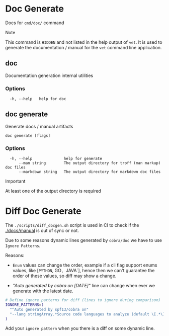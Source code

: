 # Doc Generate

Docs for `cmd/doc/` command

> [!NOTE]
> This command is `HIDDEN` and not listed in the help output of `vet`. It is used to generate the documentation / manual for the `vet` command line application.

## doc

Documentation generation internal utilities

### Options

```
  -h, --help   help for doc
```

## doc generate

Generate docs / manual artifacts

```
doc generate [flags]
```

### Options

```
  -h, --help              help for generate
      --man string        The output directory for troff (man markup) doc files
      --markdown string   The output directory for markdown doc files
```

> [!IMPORTANT]
> At least one of the output directory is required


# Diff Doc Generate

The `./scripts/diff_docgen.sh` script is used in CI to check if the [./docs/manual](./docs/manual) is out of sync or not.

Due to some reasons dynamic lines generated by `cobra/doc` we have to use `Ignore Patterns`. 

Reasons: 

- `Enum` values can change the order, example if a cli flag support enums values, like [`PYTHON`, GO`, `JAVA`], hence then we can't guarantee the order of these values, so diff may show a change.

- _"Auto generated by cobra on [DATE]"_ line can change when ever we generate with the latest date.


```bash
# Define ignore patterns for diff (lines to ignore during comparison)
IGNORE_PATTERNS=(
  "^Auto generated by spf13/cobra on"
  "--lang stringArray.*Source code languages to analyze (default \[.*\])"
)
```


Add your `ignore pattern` when you there is a diff on some dynamic line. 

